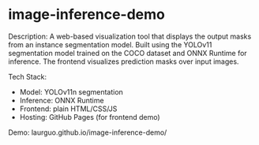 # image-inference-demo
Description:
A web-based visualization tool that displays the output masks from an instance segmentation model. Built using the YOLOv11 segmentation model trained on the COCO dataset and ONNX Runtime for inference. The frontend visualizes prediction masks over input images.

Tech Stack:
- Model: YOLOv11n segmentation
- Inference: ONNX Runtime
- Frontend: plain HTML/CSS/JS
- Hosting: GitHub Pages (for frontend demo)

Demo: laurguo.github.io/image-inference-demo/
